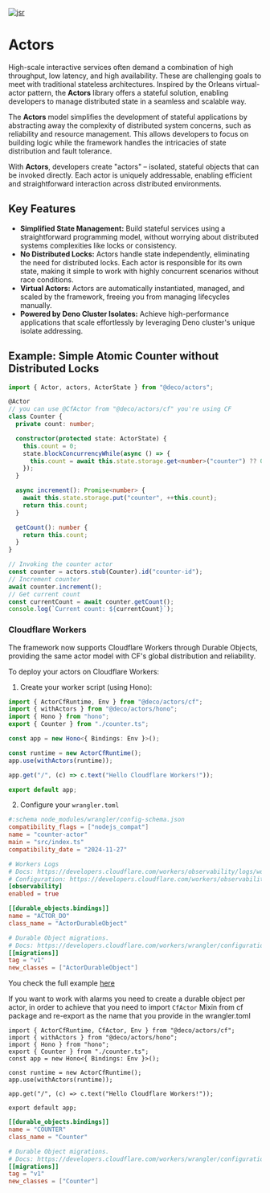 <a href="https://jsr.io/@deco/actors" target="_blank"><img alt="jsr" src="https://jsr.io/badges/@deco/actors" /></a>

# Actors

High-scale interactive services often demand a combination of high throughput,
low latency, and high availability. These are challenging goals to meet with
traditional stateless architectures. Inspired by the Orleans virtual-actor
pattern, the **Actors** library offers a stateful solution, enabling developers
to manage distributed state in a seamless and scalable way.

The **Actors** model simplifies the development of stateful applications by
abstracting away the complexity of distributed system concerns, such as
reliability and resource management. This allows developers to focus on building
logic while the framework handles the intricacies of state distribution and
fault tolerance.

With **Actors**, developers create "actors" – isolated, stateful objects that
can be invoked directly. Each actor is uniquely addressable, enabling efficient
and straightforward interaction across distributed environments.

## Key Features

- **Simplified State Management:** Build stateful services using a
  straightforward programming model, without worrying about distributed systems
  complexities like locks or consistency.
- **No Distributed Locks:** Actors handle state independently, eliminating the
  need for distributed locks. Each actor is responsible for its own state,
  making it simple to work with highly concurrent scenarios without race
  conditions.
- **Virtual Actors:** Actors are automatically instantiated, managed, and scaled
  by the framework, freeing you from managing lifecycles manually.
- **Powered by Deno Cluster Isolates:** Achieve high-performance applications
  that scale effortlessly by leveraging Deno cluster's unique isolate
  addressing.

## Example: Simple Atomic Counter without Distributed Locks

```typescript
import { Actor, actors, ActorState } from "@deco/actors";

@Actor
// you can use @CfActor from "@deco/actors/cf" you're using CF
class Counter {
  private count: number;

  constructor(protected state: ActorState) {
    this.count = 0;
    state.blockConcurrencyWhile(async () => {
      this.count = await this.state.storage.get<number>("counter") ?? 0;
    });
  }

  async increment(): Promise<number> {
    await this.state.storage.put("counter", ++this.count);
    return this.count;
  }

  getCount(): number {
    return this.count;
  }
}

// Invoking the counter actor
const counter = actors.stub(Counter).id("counter-id");
// Increment counter
await counter.increment();
// Get current count
const currentCount = await counter.getCount();
console.log(`Current count: ${currentCount}`);
```

### Cloudflare Workers

The framework now supports Cloudflare Workers through Durable Objects, providing
the same actor model with CF's global distribution and reliability.

To deploy your actors on Cloudflare Workers:

1. Create your worker script (using Hono):

```typescript
import { ActorCfRuntime, Env } from "@deco/actors/cf";
import { withActors } from "@deco/actors/hono";
import { Hono } from "hono";
export { Counter } from "./counter.ts";

const app = new Hono<{ Bindings: Env }>();

const runtime = new ActorCfRuntime();
app.use(withActors(runtime));

app.get("/", (c) => c.text("Hello Cloudflare Workers!"));

export default app;
```

2. Configure your `wrangler.toml`

```toml
#:schema node_modules/wrangler/config-schema.json
compatibility_flags = ["nodejs_compat"]
name = "counter-actor"
main = "src/index.ts"
compatibility_date = "2024-11-27"

# Workers Logs
# Docs: https://developers.cloudflare.com/workers/observability/logs/workers-logs/
# Configuration: https://developers.cloudflare.com/workers/observability/logs/workers-logs/#enable-workers-logs
[observability]
enabled = true

[[durable_objects.bindings]]
name = "ACTOR_DO"
class_name = "ActorDurableObject"

# Durable Object migrations.
# Docs: https://developers.cloudflare.com/workers/wrangler/configuration/#migrations
[[migrations]]
tag = "v1"
new_classes = ["ActorDurableObject"]
```

You check the full example [here](./examples/cf/)

If you want to work with alarms you need to create a durable object per actor,
in order to achieve that you need to import `CfActor` Mixin from cf package and
re-export as the name that you provide in the wrangler.toml

```tsx
import { ActorCfRuntime, CfActor, Env } from "@deco/actors/cf";
import { withActors } from "@deco/actors/hono";
import { Hono } from "hono";
export { Counter } from "./counter.ts";
const app = new Hono<{ Bindings: Env }>();

const runtime = new ActorCfRuntime();
app.use(withActors(runtime));

app.get("/", (c) => c.text("Hello Cloudflare Workers!"));

export default app;
```

```toml
[[durable_objects.bindings]]
name = "COUNTER"
class_name = "Counter"

# Durable Object migrations.
# Docs: https://developers.cloudflare.com/workers/wrangler/configuration/#migrations
[[migrations]]
tag = "v1"
new_classes = ["Counter"]
```
